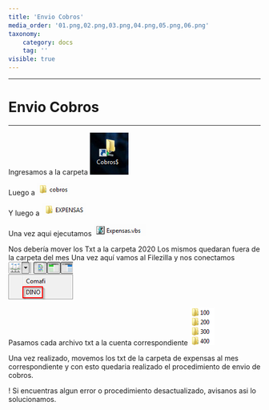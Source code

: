 ```yaml
---
title: 'Envio Cobros'
media_order: '01.png,02.png,03.png,04.png,05.png,06.png'
taxonomy:
    category: docs
    tag: ''
visible: true
---
```


------------------
# Envio Cobros

-----------------

Ingresamos a la carpeta ![VerImagen](01.png)

Luego a ![VerImagen](02.png)

Y luego a ![VerImagen](03.png)

Una vez aqui ejecutamos
![VerImagen](04.png)

Nos debería mover los Txt a la carpeta 2020
Los mismos quedaran fuera de la carpeta del mes 
Una vez aquí vamos al Filezilla y nos conectamos
![VerImagen](05.png)

Pasamos cada archivo txt a la cuenta correspondiente
![VerImagen](06.png)

Una vez realizado, movemos los txt de la carpeta de expensas al mes correspondiente y con esto quedaria realizado el procedimiento de envio de cobros.

! Si encuentras algun error o procedimiento desactualizado, avisanos asi lo solucionamos.